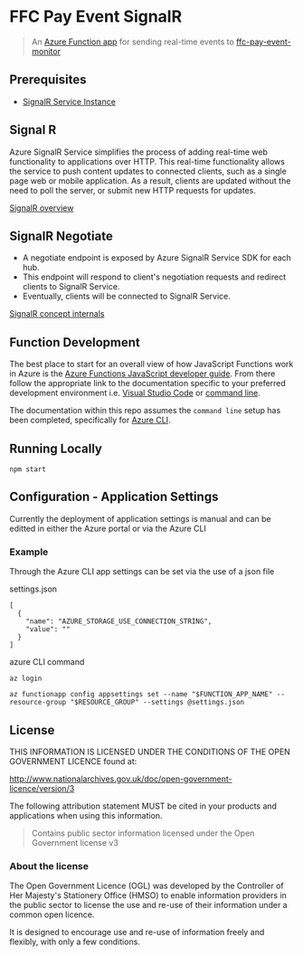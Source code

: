 # FFC Pay Event SignalR

> An [Azure Function app](https://azure.microsoft.com/en-gb/services/functions/)
> for sending real-time events to
> [ffc-pay-event-monitor](https://github.com/DEFRA/ffc-pay-event-monitor)

## Prerequisites

- [SignalR Service Instance](https://docs.microsoft.com/en-us/azure/azure-signalr/signalr-quickstart-azure-functions-javascript#create-an-azure-signalr-service-instance)

## Signal R

Azure SignalR Service simplifies the process of adding real-time web functionality to applications over HTTP. This real-time functionality allows the service to push content updates to connected clients, such as a single page web or mobile application. As a result, clients are updated without the need to poll the server, or submit new HTTP requests for updates.

[SignalR overview](https://docs.microsoft.com/en-us/azure/azure-signalr/signalr-overview)

## SignalR Negotiate
 - A negotiate endpoint is exposed by Azure SignalR Service SDK for each hub.
 - This endpoint will respond to client's negotiation requests and redirect clients to SignalR Service.
 - Eventually, clients will be connected to SignalR Service.

[SignalR concept internals](https://docs.microsoft.com/en-us/azure/azure-signalr/signalr-concept-internals#server-connections)

## Function Development

The best place to start for an overall view of how JavaScript Functions work in
Azure is the
[Azure Functions JavaScript developer guide](https://docs.microsoft.com/en-us/azure/azure-functions/functions-reference-node?tabs=v2).
From there follow the appropriate link to the documentation specific to
your preferred development environment i.e.
[Visual Studio Code](https://docs.microsoft.com/en-us/azure/azure-functions/create-first-function-vs-code-node)
or
[command line](https://docs.microsoft.com/en-us/azure/azure-functions/create-first-function-cli-node?tabs=azure-cli%2Cbrowser).

The documentation within this repo assumes the `command line` setup has been
completed, specifically for
[Azure CLI](https://docs.microsoft.com/en-us/cli/azure/install-azure-cli).

## Running Locally

`npm start`

## Configuration - Application Settings

Currently the deployment of application settings is manual and can be editted in either the Azure portal or via the Azure CLI

### Example

Through the Azure CLI app settings can be set via the use of a json file

settings.json

```
[
  {
    "name": "AZURE_STORAGE_USE_CONNECTION_STRING",
    "value": ""
  }
]
```

azure CLI command

```
az login

az functionapp config appsettings set --name "$FUNCTION_APP_NAME" --resource-group "$RESOURCE_GROUP" --settings @settings.json
```

## License

THIS INFORMATION IS LICENSED UNDER THE CONDITIONS OF THE OPEN GOVERNMENT
LICENCE found at:

<http://www.nationalarchives.gov.uk/doc/open-government-licence/version/3>

The following attribution statement MUST be cited in your products and
applications when using this information.

> Contains public sector information licensed under the Open Government license
> v3

### About the license

The Open Government Licence (OGL) was developed by the Controller of Her
Majesty's Stationery Office (HMSO) to enable information providers in the
public sector to license the use and re-use of their information under a common
open licence.

It is designed to encourage use and re-use of information freely and flexibly,
with only a few conditions.

